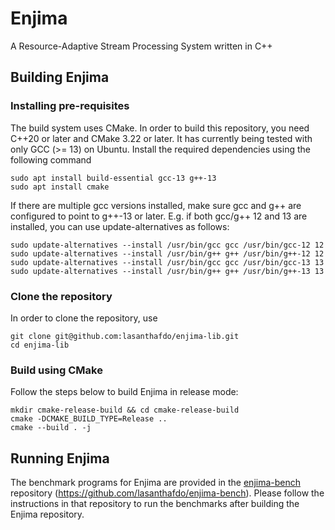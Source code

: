 # Enjima
A Resource-Adaptive Stream Processing System written in C++
## Building Enjima

### Installing pre-requisites

The build system uses CMake. In order to build this repository, you need C++20 or later and CMake 3.22 or later. It has currently being tested with only GCC (>= 13) on Ubuntu. Install the required dependencies using the following command

```
sudo apt install build-essential gcc-13 g++-13
sudo apt install cmake
```

If there are multiple gcc versions installed, make sure gcc and g++ are configured to point to g++-13 or later. E.g. if both gcc/g++ 12 and 13 are installed, you can use update-alternatives as follows:

```
sudo update-alternatives --install /usr/bin/gcc gcc /usr/bin/gcc-12 12
sudo update-alternatives --install /usr/bin/g++ g++ /usr/bin/g++-12 12
sudo update-alternatives --install /usr/bin/gcc gcc /usr/bin/gcc-13 13
sudo update-alternatives --install /usr/bin/g++ g++ /usr/bin/g++-13 13
```

### Clone the repository

In order to clone the repository, use

```
git clone git@github.com:lasanthafdo/enjima-lib.git
cd enjima-lib
```

### Build using CMake

Follow the steps below to build Enjima in release mode:

```
mkdir cmake-release-build && cd cmake-release-build
cmake -DCMAKE_BUILD_TYPE=Release ..
cmake --build . -j
```

## Running Enjima

The benchmark programs for Enjima are provided in the [enjima-bench](https://github.com/lasanthafdo/enjima-bench) repository (https://github.com/lasanthafdo/enjima-bench). Please follow the instructions in that repository to run the benchmarks after building the Enjima repository.
